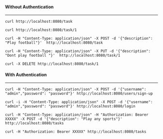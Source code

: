 #### Without Authentication

----
    curl http://localhost:8080/task
    
    curl http://localhost:8080/task/1
    
    curl -H "Content-Type: application/json" -X POST -d '{"description": "Play football"}'  http://localhost:8080/task
    
    curl -H "Content-Type: application/json" -X PUT -d '{"description": "Dont play football "}'  http://localhost:8080/task/1
    
    curl -X DELETE http://localhost:8080/task/1


#### With Authentication

----
    curl -H "Content-Type: application/json" -X POST -d '{"username": "admin","password": "password"}' http://localhost:8080/users/sign-up

    curl -i -H "Content-Type: application/json" -X POST -d '{"username": "admin","password": "password"}' http://localhost:8080/login

    curl -H "Content-Type: application/json" -H "Authorization: Bearer XXXXX" -X POST -d '{"description": "Play any sports"}'  http://localhost:8080/tasks

    curl -H "Authorization: Bearer XXXXX" http://localhost:8080/tasks